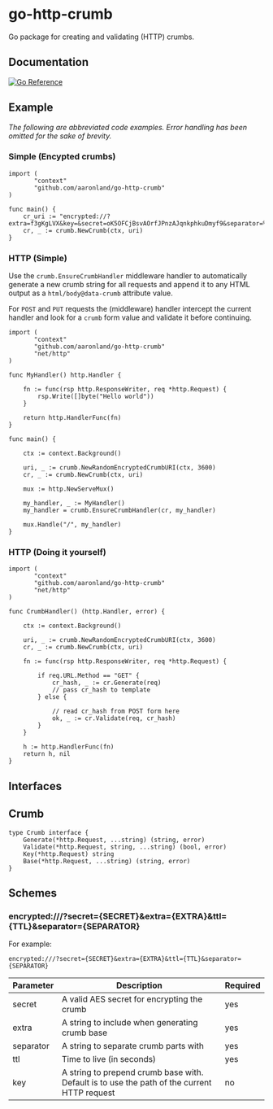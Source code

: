# go-http-crumb

Go package for creating and validating (HTTP) crumbs.

## Documentation

[![Go Reference](https://pkg.go.dev/badge/github.com/aaronland/go-http-crumb.svg)](https://pkg.go.dev/github.com/aaronland/go-http-crumb)

## Example

_The following are abbreviated code examples. Error handling has been omitted for the sake of brevity._

### Simple (Encypted crumbs)

```
import (
       "context"
       "github.com/aaronland/go-http-crumb"
)

func main() {
	cr_uri := "encrypted://?extra=f3gKgLVX&key=&secret=oK5OFCjBsvAOrfJPnzAJqnkphkuDmyf9&separator=%3A&ttl=3600"
	cr, _ := crumb.NewCrumb(ctx, uri)
}

```

### HTTP (Simple)

Use the `crumb.EnsureCrumbHandler` middleware handler to automatically generate a new crumb string for all requests and append it to any HTML output as a `html/body@data-crumb` attribute value.

For `POST` and `PUT` requests the (middleware) handler intercept the current handler and look for a `crumb` form value and validate it before continuing.

```
import (
       "context"
       "github.com/aaronland/go-http-crumb"
       "net/http"
)

func MyHandler() http.Handler {

	fn := func(rsp http.ResponseWriter, req *http.Request) {
		rsp.Write([]byte("Hello world"))
	}

	return http.HandlerFunc(fn)
}

func main() {

	ctx := context.Background()
	
	uri, _ := crumb.NewRandomEncryptedCrumbURI(ctx, 3600)
	cr, _ := crumb.NewCrumb(ctx, uri)

	mux := http.NewServeMux()
	
	my_handler, _ := MyHandler()
	my_handler = crumb.EnsureCrumbHandler(cr, my_handler)

	mux.Handle("/", my_handler)
}
```

### HTTP (Doing it yourself)

```
import (
       "context"
       "github.com/aaronland/go-http-crumb"
       "net/http"
)

func CrumbHandler() (http.Handler, error) {

	ctx := context.Background()
	
	uri, _ := crumb.NewRandomEncryptedCrumbURI(ctx, 3600)
	cr, _ := crumb.NewCrumb(ctx, uri)

	fn := func(rsp http.ResponseWriter, req *http.Request) {

		if req.URL.Method == "GET" {
			cr_hash, _ := cr.Generate(req)
			// pass cr_hash to template
		} else {

			// read cr_hash from POST form here
			ok, _ := cr.Validate(req, cr_hash)	
		}
	}

	h := http.HandlerFunc(fn)
	return h, nil
}
```

## Interfaces

## Crumb

```
type Crumb interface {
	Generate(*http.Request, ...string) (string, error)
	Validate(*http.Request, string, ...string) (bool, error)
	Key(*http.Request) string
	Base(*http.Request, ...string) (string, error)
}
```

## Schemes

### encrypted:///?secret={SECRET}&extra={EXTRA}&ttl={TTL}&separator={SEPARATOR}

For example:

```
encrypted:///?secret={SECRET}&extra={EXTRA}&ttl={TTL}&separator={SEPARATOR}
```

| Parameter | Description | Required |
| --- | --- | --- |
| secret | A valid AES secret for encrypting the crumb | yes |
| extra | A string to include when generating crumb base | yes |
| separator | A string to separate crumb parts with | yes |
| ttl | Time to live (in seconds) | yes |
| key | A string to prepend crumb base with. Default is to use the path of the current HTTP request | no |